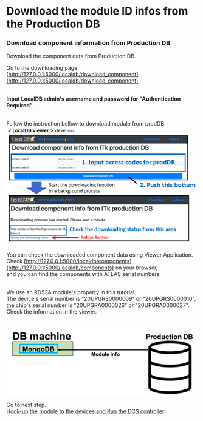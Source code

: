 # Download the module ID infos from the Production DB

### Download component information from Production DB 
Download the component data from Production DB.<br>

Go to the downloading page [http://127.0.0.1:5000/localdb/download_component](http://127.0.0.1:5000/localdb/download_component)<br><br>

**Input LocalDB admin's username and password for "Authentication Required".**<br><br>


Follow the instruction bellow to download module from prodDB:
![download from itkpd](images/download_component_from_itkpd.png)

You can check the downloaded component data using Viewer Application.<br>
Check [http://127.0.0.1:5000/localdb/components](http://127.0.0.1:5000/localdb/components) on your browser,<br>
and you can find the components with ATLAS serial numbers.<br><br>

We use an RD53A module's property in this tutorial.<br>
The device's serial number is "20UPGRS0000009" or "20UPGRS0000010", the chip's serial number is "20UPGRA0000026" or "20UPGRA0000027". Check the information in the viewer.<br><br>

![demo_download_module](images/demo_download_module.png)

Go to next step.<br>
[Hook-up the module to the devices and Run the DCS controller](database_demonstration_run_dcs.md)<br>
